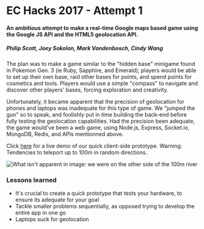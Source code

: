 # EC Hacks 2017 - Attempt 1

#### An ambitious attempt to make a real-time Google maps based game using the Google JS API and the HTML5 geolocation API.

##### Philip Scott, Joey Sokolon, Mark Vandenbosch, Cindy Wang

The plan was to make a game similar to the "hidden base" minigame found in Pokemon Gen. 3 (ie Ruby, Sapphire, and Emerald); players would be able to set up their own base, raid other bases for points, and spend points for cosmetics and tools. Players would use a simple "compass" to navigate and discover other players' bases, forcing exploration and creativity. 

Unfortunately, it became apparent that the precision of geolocation for phones and laptops was inadequate for this type of game. We "jumped the gun" so to speak, and foolishly put in time building the back-end before fully testing the geolocation capabilities. Had the precision been adequate, the game would've been a web game, using Node.js, Express, Socket.io, MongoDB, Redis, and APIs mentionned above.

Click [here](https://scottyfillups.io/ECHacks2017-attempt1) for a live demo of our quick client-side prototype. Warning: Tendencies to teleport up to 100m in random directions.

![What isn't apparent in image: we were on the other side of the 100m river](http://scottyfillups.github.io/ECHacks2017-attempt1/screenshots/echacks2017.png)

### Lessons learned

* It's crucial to create a quick prototype that tests your hardware, to ensure its adequate for your goal
* Tackle smaller problems sequentially, as opposed trying to develop the entire app in one go
* Laptops suck for geolocation
